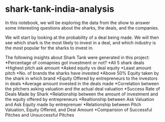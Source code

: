 # shark-tank-india-analysis
In this notebook, we will be exploring the data from the show to answer some interesting questions about the sharks, the deals, and the companies.

We will start by looking at the probability of a deal being made. We will then see which shark is the most likely to invest in a deal, and which industry is the most popular for the sharks to invest in.

The following insights about Shark Tank were generated in this project:
*Percentage of comapnies got investment or not?
*All 5 shark deals
*Highest pitch ask amount
*Asked equity vs deal equity
*Least amount pitch
*No. of brands the sharks have invested
*Above 50% Equity taken by the shark in which brand
*Equity Offered by entrepreneurs to the investors in deals
*Average amount invested in the deals made
*Correlation between the pitchers asking valuation and the actual deal valuation
*Success Rate of Deals Made by Shark
*Relationship between the amount of investment and the equity offered by entrepreneurs
*Realtionship between Ask Valuation and Ask Equity made by entreprenuer
*Relationship between Pitch Valuation, Equity Offered, and Deal Amount
*Comparision of Successful Pitches and Unsuccessful Pitches
